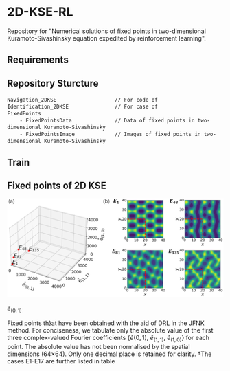 # 2D-KSE-RL

Repository for "Numerical solutions of fixed points in two-dimensional Kuramoto-Sivashinsky equation expedited by reinforcement learning".

## Requirements



## Repository Sturcture

```
Navigation_2DKSE                   // For code of 
Identification_2DKSE               // For case of 
FixedPoints
    - FixedPointsData              // Data of fixed points in two-dimensional Kuramoto-Sivashinsky
    - FixedPointsImage             // Images of fixed points in two-dimensional Kuramoto-Sivashinsky
```

## Train



## Fixed points of 2D KSE


<img src="ImageForPresent\FixedPoints.png" width="800">

$\widehat{e}_{(0,1)}$

Fixed points th}at have been obtained with the aid of DRL in the JFNK method. For conciseness, we tabulate only the absolute value of the first three complex-valued Fourier coefficients {$\widehat{e}{(0,1)}$, $\widehat{e}_{(1,1)}$, $\widehat{e}_{(1,0)}$} for each point. The absolute
value has not been normalised by the spatial dimensions (64×64). Only one decimal place is retained for clarity. †The cases E1-E17 are further listed in table
